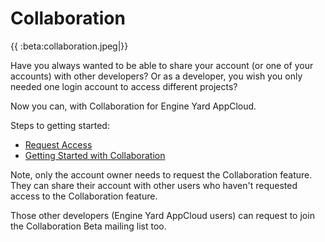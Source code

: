 # Collaboration

{{ :beta:collaboration.jpeg|}} 

Have you always wanted to be able to share your account (or one of your accounts) with other developers? Or as a developer, you wish you only needed one login account to access different projects?

Now you can, with Collaboration for Engine Yard AppCloud.

Steps to getting started:

  - [Request Access](signup-collaboration)
  - [Getting Started with Collaboration](appcloud:guides/environments/collaboration)

Note, only the account owner needs to request the Collaboration feature. They can share their account with other users who haven't requested access to the Collaboration feature.

Those other developers (Engine Yard AppCloud users) can request to join the Collaboration Beta mailing list too.